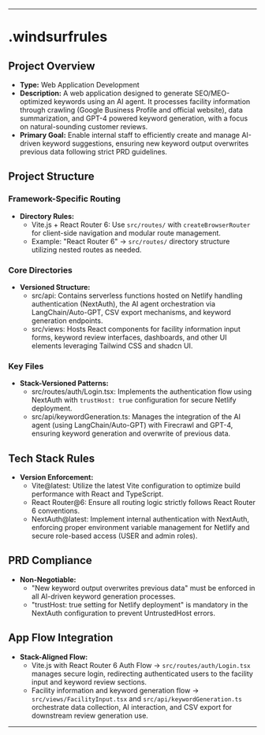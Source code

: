 ---

# .windsurfrules

## Project Overview
- **Type:** Web Application Development
- **Description:** A web application designed to generate SEO/MEO-optimized keywords using an AI agent. It processes facility information through crawling (Google Business Profile and official website), data summarization, and GPT-4 powered keyword generation, with a focus on natural-sounding customer reviews.
- **Primary Goal:** Enable internal staff to efficiently create and manage AI-driven keyword suggestions, ensuring new keyword output overwrites previous data following strict PRD guidelines.

## Project Structure
### Framework-Specific Routing
- **Directory Rules:**
  - Vite.js + React Router 6: Use `src/routes/` with `createBrowserRouter` for client-side navigation and modular route management.
  - Example: "React Router 6" → `src/routes/` directory structure utilizing nested routes as needed.

### Core Directories
- **Versioned Structure:**
  - src/api: Contains serverless functions hosted on Netlify handling authentication (NextAuth), the AI agent orchestration via LangChain/Auto-GPT, CSV export mechanisms, and keyword generation endpoints.
  - src/views: Hosts React components for facility information input forms, keyword review interfaces, dashboards, and other UI elements leveraging Tailwind CSS and shadcn UI.

### Key Files
- **Stack-Versioned Patterns:**
  - src/routes/auth/Login.tsx: Implements the authentication flow using NextAuth with `trustHost: true` configuration for secure Netlify deployment.
  - src/api/keywordGeneration.ts: Manages the integration of the AI agent (using LangChain/Auto-GPT) with Firecrawl and GPT-4, ensuring keyword generation and overwrite of previous data.

## Tech Stack Rules
- **Version Enforcement:**
  - Vite@latest: Utilize the latest Vite configuration to optimize build performance with React and TypeScript.
  - React Router@6: Ensure all routing logic strictly follows React Router 6 conventions.
  - NextAuth@latest: Implement internal authentication with NextAuth, enforcing proper environment variable management for Netlify and secure role-based access (USER and admin roles).

## PRD Compliance
- **Non-Negotiable:**
  - "New keyword output overwrites previous data" must be enforced in all AI-driven keyword generation processes.
  - "trustHost: true setting for Netlify deployment" is mandatory in the NextAuth configuration to prevent UntrustedHost errors.

## App Flow Integration
- **Stack-Aligned Flow:**
  - Vite.js with React Router 6 Auth Flow → `src/routes/auth/Login.tsx` manages secure login, redirecting authenticated users to the facility input and keyword review sections.
  - Facility information and keyword generation flow → `src/views/FacilityInput.tsx` and `src/api/keywordGeneration.ts` orchestrate data collection, AI interaction, and CSV export for downstream review generation use.

---
